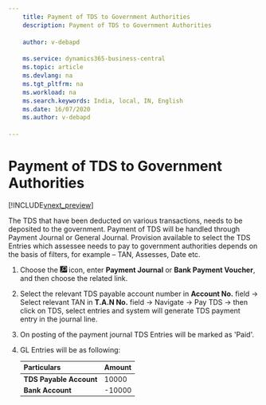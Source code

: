 ```yaml
---
    title: Payment of TDS to Government Authorities
    description: Payment of TDS to Government Authorities

    author: v-debapd

    ms.service: dynamics365-business-central
    ms.topic: article
    ms.devlang: na
    ms.tgt_pltfrm: na
    ms.workload: na
    ms.search.keywords: India, local, IN, English
    ms.date: 16/07/2020
    ms.author: v-debapd

---
```

# Payment of TDS to Government Authorities

[!INCLUDE[vnext_preview](../../includes/vnext_preview.md)]

The TDS that have been deducted on various transactions, needs to be deposited to the government. Payment of TDS will be handled through Payment Journal or General Journal. Provision available to select the TDS Entries which assessee needs to pay to government authorities depends on the basis of filters, for example – TAN, Assesses, Date etc.

1. Choose the ![Search for Page or Report](image/search_small.png "Search for Page or Report icon") icon, enter **Payment Journal** or **Bank Payment Voucher**, and then choose the related link.
2. Select the relevant TDS payable account number in **Account No.** field -> Select relevant TAN in **T.A.N No.** field -> Navigate -> Pay TDS -> then click on TDS, select entries and system will generate TDS payment entry in the journal line. 
3. On posting of the payment journal TDS Entries will be marked as 'Paid'.

1. GL Entries will be as following:
    
    |Particulars|Amount|
    |----------------------------------|---------------------------------------|  
    |**TDS Payable Account**|10000|
    |**Bank Account**|-10000|




























